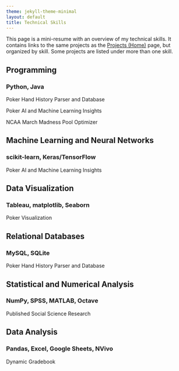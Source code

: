 ```yaml
---
theme: jekyll-theme-minimal
layout: default
title: Technical Skills
---
```


This page is a mini-resume with an overview of my technical skills. It contains links to the same projects as the [Projects (Home)]("/") page, but organized by skill. Some projects are listed under more than one skill.

## Programming
### Python, Java  

Poker Hand History Parser and Database

Poker AI and Machine Learning Insights

NCAA March Madness Pool Optimizer
  
## Machine Learning and Neural Networks
### scikit-learn, Keras/TensorFlow  

Poker AI and Machine Learning Insights
  
## Data Visualization
### Tableau, matplotlib, Seaborn  

Poker Visualization
  
## Relational Databases
### MySQL, SQLite  

Poker Hand History Parser and Database
  
## Statistical and Numerical Analysis
### NumPy, SPSS, MATLAB, Octave  

Published Social Science Research
  
## Data Analysis
### Pandas, Excel, Google Sheets, NVivo  

Dynamic Gradebook

